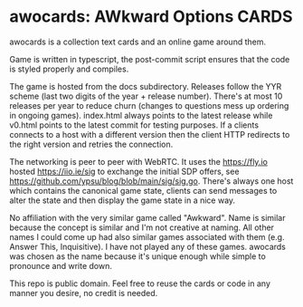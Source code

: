 # awocards: AWkward Options CARDS

awocards is a collection text cards and an online game around them.

Game is written in typescript, the post-commit script ensures that the code is styled properly and compiles.

The game is hosted from the docs subdirectory.
Releases follow the YYR scheme (last two digits of the year + release number).
There's at most 10 releases per year to reduce churn (changes to questions mess up ordering in ongoing games).
index.html always points to the latest release while v0.html points to the latest commit for testing purposes.
If a clients connects to a host with a different version then the client HTTP redirects to the right version and retries the connection.

The networking is peer to peer with WebRTC.
It uses the https://fly.io hosted https://iio.ie/sig to exchange the initial SDP offers, see https://github.com/ypsu/blog/blob/main/sig/sig.go.
There's always one host which contains the canonical game state, clients can send messages to alter the state and then display the game state in a nice way.

No affiliation with the very similar game called "Awkward".
Name is similar because the concept is similar and I'm not creative at naming.
All other names I could come up had also similar games associated with them (e.g. Answer This, Inquisitive).
I have not played any of these games.
awocards was chosen as the name because it's unique enough while simple to pronounce and write down.

This repo is public domain.
Feel free to reuse the cards or code in any manner you desire, no credit is needed.
